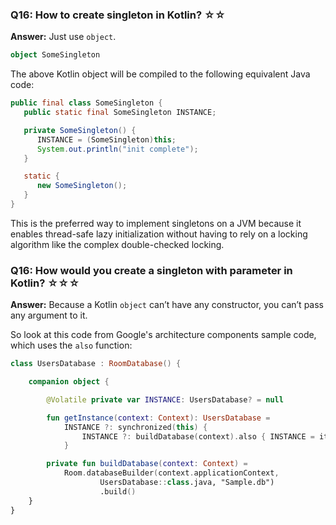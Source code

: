 ### Q16: How to create singleton in Kotlin? ☆☆

**Answer:**
Just use `object`.
```kotlin
object SomeSingleton
```
The above Kotlin object will be compiled to the following equivalent Java code:
```java
public final class SomeSingleton {
   public static final SomeSingleton INSTANCE;

   private SomeSingleton() {
      INSTANCE = (SomeSingleton)this;
      System.out.println("init complete");
   }

   static {
      new SomeSingleton();
   }
}
```
This is the preferred way to implement singletons on a JVM because it enables thread-safe lazy initialization without having to rely on a locking algorithm like the complex double-checked locking.

### Q16: How would you create a singleton with parameter in Kotlin? ☆☆☆

**Answer:**
Because a Kotlin `object` can’t have any constructor, you can’t pass any argument to it.

So look at this code from Google's architecture components sample code, which uses the `also` function:

```kotlin
class UsersDatabase : RoomDatabase() {

    companion object {

        @Volatile private var INSTANCE: UsersDatabase? = null

        fun getInstance(context: Context): UsersDatabase =
            INSTANCE ?: synchronized(this) {
                INSTANCE ?: buildDatabase(context).also { INSTANCE = it }
            }

        private fun buildDatabase(context: Context) =
            Room.databaseBuilder(context.applicationContext,
                    UsersDatabase::class.java, "Sample.db")
                    .build()
    }
}
```